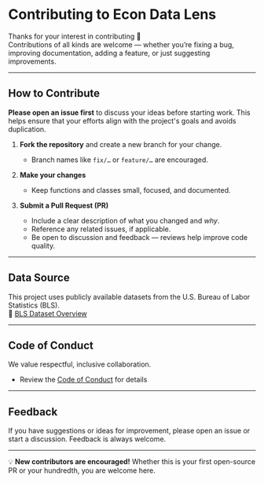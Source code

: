 ﻿# Contributing to Econ Data Lens

Thanks for your interest in contributing 🎉  
Contributions of all kinds are welcome — whether you’re fixing a bug, improving documentation, adding a feature, or just suggesting improvements.

---

## How to Contribute

**Please open an issue first** to discuss your ideas before starting work. This helps ensure that your efforts align with the project's goals and avoids duplication.
1. **Fork the repository** and create a new branch for your change.

    - Branch names like `fix/…` or `feature/…` are encouraged.

2. **Make your changes**

    - Keep functions and classes small, focused, and documented.

3. **Submit a Pull Request (PR)**
    - Include a clear description of what you changed and _why_.
    - Reference any related issues, if applicable.
    - Be open to discussion and feedback — reviews help improve code quality.

---

## Data Source

This project uses publicly available datasets from the U.S. Bureau of Labor Statistics (BLS).  
📖 [BLS Dataset Overview](https://download.bls.gov/pub/time.series/overview.txt)

---

## Code of Conduct

We value respectful, inclusive collaboration.

 - Review the [Code of Conduct](./CODE_OF_CONDUCT.md) for details

---

## Feedback

If you have suggestions or ideas for improvement, please open an issue or start a discussion. Feedback is always welcome.

---

💡 **New contributors are encouraged!** Whether this is your first open-source PR or your hundredth, you are welcome here.